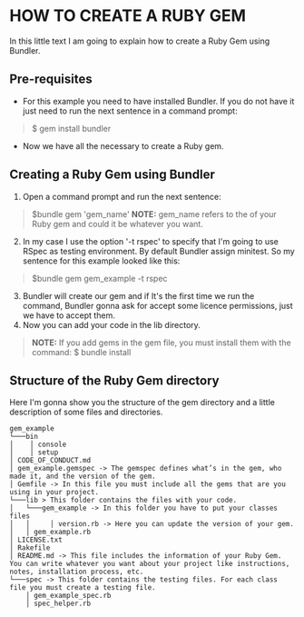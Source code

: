 # HOW TO CREATE A RUBY GEM

In this little text I am going to explain how to create a Ruby Gem using Bundler.


## Pre-requisites

 - For this example you need to have installed Bundler. If you do not have it just need to run the next sentence in a command prompt:
>$ gem install bundler

- Now we have all the necessary to create a Ruby gem.

## Creating a Ruby Gem using Bundler

 1. Open a command prompt and run the next sentence:
 >$bundle gem 'gem_name'
 >**NOTE:** gem_name refers to the of your Ruby gem and could it be whatever you want.
 2. In my case I use the option '-t rspec' to specify that I'm going to use RSpec as testing environment. By default Bundler assign minitest. So my sentence for this example looked like this:
 >$bundle gem gem_example -t rspec
 3. Bundler will create our gem and if It's the first time we run the command, Bundler gonna ask for accept some licence permissions, just we have to accept them.  
 4. Now you can add your code in the lib directory.
 >**NOTE:** If you add gems in the gem file, you must install them with the command: $ bundle install 

## Structure of the Ruby Gem directory
Here I'm gonna show you the structure of the gem directory and a little description of some files and directories.
```
gem_example
└───bin
│    │ console
│    │ setup
│ CODE_OF_CONDUCT.md
│ gem_example.gemspec -> The gemspec defines what’s in the gem, who made it, and the version of the gem.    
│ Gemfile -> In this file you must include all the gems that are you using in your project.
└───lib > This folder contains the files with your code.
│   └───gem_example -> In this folder you have to put your classes files 
│   │     │ version.rb -> Here you can update the version of your gem.  
│   │ gem_example.rb
│ LICENSE.txt 
│ Rakefile
│ README.md -> This file includes the information of your Ruby Gem. You can write whatever you want about your project like instructions, notes, installation process, etc.               
└───spec -> This folder contains the testing files. For each class file you must create a testing file. 
    │ gem_example_spec.rb
    │ spec_helper.rb
```

